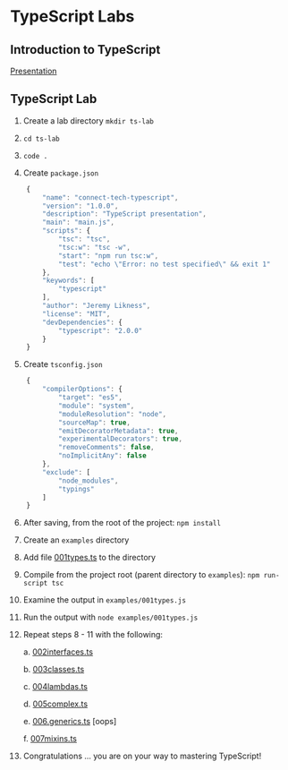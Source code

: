 # TypeScript Labs 

## Introduction to TypeScript 

[Presentation](./1ATypeScript/ts.pptx)

## TypeScript Lab 

1. Create a lab directory `mkdir ts-lab` 

2. `cd ts-lab` 

3. `code .` 

4. Create `package.json` 

```JavaScript
    {
        "name": "connect-tech-typescript",
        "version": "1.0.0",
        "description": "TypeScript presentation",
        "main": "main.js",
        "scripts": {
            "tsc": "tsc",
            "tsc:w": "tsc -w",
            "start": "npm run tsc:w",
            "test": "echo \"Error: no test specified\" && exit 1"
        },
        "keywords": [
            "typescript"
        ],
        "author": "Jeremy Likness",
        "license": "MIT",
        "devDependencies": {
            "typescript": "2.0.0"
        }
    }
```

5. Create `tsconfig.json` 

```JavaScript
    {
        "compilerOptions": {
            "target": "es5",
            "module": "system",
            "moduleResolution": "node",
            "sourceMap": true,
            "emitDecoratorMetadata": true,
            "experimentalDecorators": true,
            "removeComments": false,
            "noImplicitAny": false
        },
        "exclude": [
            "node_modules",
            "typings"
        ]
    }
```

6. After saving, from the root of the project: `npm install` 

7. Create an `examples` directory

8. Add file [001types.ts](./1ATypeScript/examples/001types.ts) to the directory

9. Compile from the project root (parent directory to `examples`): `npm run-script tsc` 

10. Examine the output in `examples/001types.js` 

11. Run the output with `node examples/001types.js` 

12. Repeat steps 8 - 11 with the following: 

    a. [002interfaces.ts](./1ATypeScript/examples/002interfaces.ts)
    
    b. [003classes.ts](./1ATypeScript/examples/003classes.ts)

    c. [004lambdas.ts](./1ATypeScript/examples/004lambdas.ts)

    d. [005complex.ts](./1ATypeScript/examples/005complex.ts)

    e. [006.generics.ts](./1ATypeScript/examples/006.generics.ts) [oops]

    f. [007mixins.ts](./1ATypeScript/examples/007mixins.ts)

13. Congratulations ... you are on your way to mastering TypeScript!
